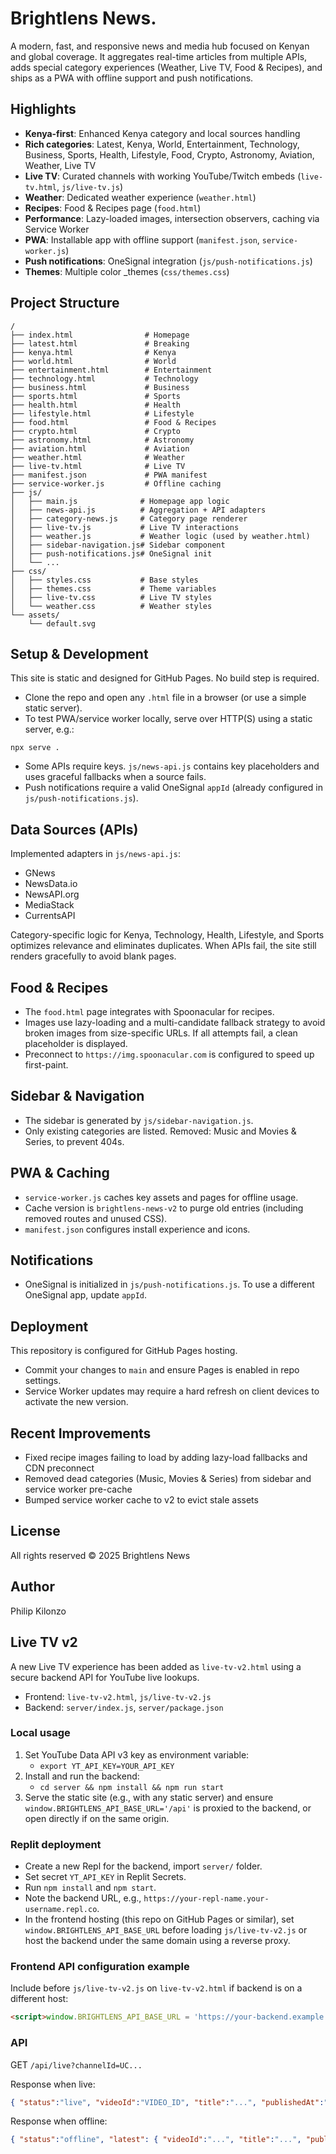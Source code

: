 # Brightlens News.

A modern, fast, and responsive news and media hub focused on Kenyan and global coverage. It aggregates real-time articles from multiple APIs, adds special category experiences (Weather, Live TV, Food & Recipes), and ships as a PWA with offline support and push notifications.

## Highlights


- **Kenya-first**: Enhanced Kenya category and local sources handling
- **Rich categories**: Latest, Kenya, World, Entertainment, Technology, Business, Sports, Health, Lifestyle, Food, Crypto, Astronomy, Aviation, Weather, Live TV
- **Live TV**: Curated channels with working YouTube/Twitch embeds (`live-tv.html`, `js/live-tv.js`)
- **Weather**: Dedicated weather experience (`weather.html`)
- **Recipes**: Food & Recipes page  (`food.html`)
- **Performance**: Lazy-loaded images, intersection observers, caching via Service Worker
- **PWA**: Installable app with offline support (`manifest.json`, `service-worker.js`)
- **Push notifications**: OneSignal integration (`js/push-notifications.js`)
- **Themes**: Multiple color _themes (`css/themes.css`)

## Project Structure

```
/
├── index.html                # Homepage
├── latest.html               # Breaking
├── kenya.html                # Kenya
├── world.html                # World
├── entertainment.html        # Entertainment
├── technology.html           # Technology
├── business.html             # Business
├── sports.html               # Sports
├── health.html               # Health
├── lifestyle.html            # Lifestyle
├── food.html                 # Food & Recipes
├── crypto.html               # Crypto
├── astronomy.html            # Astronomy
├── aviation.html             # Aviation
├── weather.html              # Weather
├── live-tv.html              # Live TV
├── manifest.json             # PWA manifest
├── service-worker.js         # Offline caching
├── js/
│   ├── main.js              # Homepage app logic
│   ├── news-api.js          # Aggregation + API adapters
│   ├── category-news.js     # Category page renderer
│   ├── live-tv.js           # Live TV interactions
│   ├── weather.js           # Weather logic (used by weather.html)
│   ├── sidebar-navigation.js# Sidebar component
│   ├── push-notifications.js# OneSignal init
│   └── ...
├── css/
│   ├── styles.css           # Base styles
│   ├── themes.css           # Theme variables
│   ├── live-tv.css          # Live TV styles
│   └── weather.css          # Weather styles
└── assets/
    └── default.svg
```

## Setup & Development

This site is static and designed for GitHub Pages. No build step is required.

- Clone the repo and open any `.html` file in a browser (or use a simple static server).
- To test PWA/service worker locally, serve over HTTP(S) using a static server, e.g.:

```
npx serve .
```

- Some APIs require keys. `js/news-api.js` contains key placeholders and uses graceful fallbacks when a source fails.
- Push notifications require a valid OneSignal `appId` (already configured in `js/push-notifications.js`).

## Data Sources (APIs)

Implemented adapters in `js/news-api.js`:
- GNews
- NewsData.io
- NewsAPI.org
- MediaStack
- CurrentsAPI

Category-specific logic for Kenya, Technology, Health, Lifestyle, and Sports optimizes relevance and eliminates duplicates. When APIs fail, the site still renders gracefully to avoid blank pages.

## Food & Recipes

- The `food.html` page integrates with Spoonacular for recipes.
- Images use lazy-loading and a multi-candidate fallback strategy to avoid broken images from size-specific URLs. If all attempts fail, a clean placeholder is displayed.
- Preconnect to `https://img.spoonacular.com` is configured to speed up first-paint.

## Sidebar & Navigation

- The sidebar is generated by `js/sidebar-navigation.js`.
- Only existing categories are listed. Removed: Music and Movies & Series, to prevent 404s.

## PWA & Caching

- `service-worker.js` caches key assets and pages for offline usage.
- Cache version is `brightlens-news-v2` to purge old entries (including removed routes and unused CSS).
- `manifest.json` configures install experience and icons.

## Notifications

- OneSignal is initialized in `js/push-notifications.js`. To use a different OneSignal app, update `appId`.

## Deployment

This repository is configured for GitHub Pages hosting.
- Commit your changes to `main` and ensure Pages is enabled in repo settings.
- Service Worker updates may require a hard refresh on client devices to activate the new version.

## Recent Improvements

- Fixed recipe images failing to load by adding lazy-load fallbacks and CDN preconnect
- Removed dead categories (Music, Movies & Series) from sidebar and service worker pre-cache
- Bumped service worker cache to v2 to evict stale assets

## License

All rights reserved © 2025 Brightlens News

## Author

Philip Kilonzo

## Live TV v2

A new Live TV experience has been added as `live-tv-v2.html` using a secure backend API for YouTube live lookups.

- Frontend: `live-tv-v2.html`, `js/live-tv-v2.js`
- Backend: `server/index.js`, `server/package.json`

### Local usage

1. Set YouTube Data API v3 key as environment variable:
   - `export YT_API_KEY=YOUR_API_KEY`
2. Install and run the backend:
   - `cd server && npm install && npm run start`
3. Serve the static site (e.g., with any static server) and ensure `window.BRIGHTLENS_API_BASE_URL='/api'` is proxied to the backend, or open directly if on the same origin.

### Replit deployment

- Create a new Repl for the backend, import `server/` folder.
- Set secret `YT_API_KEY` in Replit Secrets.
- Run `npm install` and `npm start`.
- Note the backend URL, e.g., `https://your-repl-name.your-username.repl.co`.
- In the frontend hosting (this repo on GitHub Pages or similar), set `window.BRIGHTLENS_API_BASE_URL` before loading `js/live-tv-v2.js` or host the backend under the same domain using a reverse proxy.

### Frontend API configuration example

Include before `js/live-tv-v2.js` on `live-tv-v2.html` if backend is on a different host:

```html
<script>window.BRIGHTLENS_API_BASE_URL = 'https://your-backend.example.com/api';</script>
```

### API

GET `/api/live?channelId=UC...`

Response when live:
```json
{ "status":"live", "videoId":"VIDEO_ID", "title":"...", "publishedAt":"..." }
```

Response when offline:
```json
{ "status":"offline", "latest": { "videoId":"...", "title":"...", "publishedAt":"...", "thumbnail":"..." } }
```
